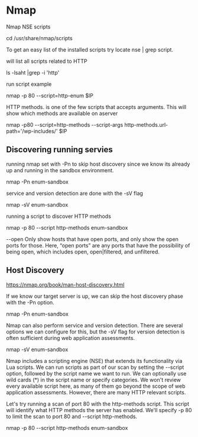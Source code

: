 # Nmap

Nmap NSE scripts


cd /usr/share/nmap/scripts


To get an easy list of the installed scripts try locate nse | grep script. 


will list all scripts related to HTTP


ls -lsaht |grep -i 'http'


run script example


nmap -p 80 --script=http-enum $IP



HTTP methods. is one of the few scripts that accepts arguments. This will show which methods are available on aserver


nmap -p80 --script=http-methods --script-args http-methods.url-path='/wp-includes/' $IP


## Discovering running servies


running nmap set with -Pn to skip host discovery since we know its already up and running in the sandbox environment. 


nmap -Pn enum-sandbox


service and version detection are done with the -sV flag


nmap -sV enum-sandbox


running a script to discover HTTP methods


nmap -p 80 --script http-methods enum-sandbox



--open
Only show hosts that have open ports, and only show the open ports for those. Here, “open ports” are any ports that have the possibility of being open, which includes open, open|filtered, and unfiltered.


## Host Discovery
https://nmap.org/book/man-host-discovery.html

 
 If we know our target server is up, we can skip the host discovery phase with the -Pn option.

 
 nmap -Pn enum-sandbox


 Nmap can also perform service and version detection. There are several options we can configure for this, but the -sV flag for version detection is often sufficient during web application assessments.

 
 nmap -sV enum-sandbox


Nmap includes a scripting engine (NSE) that extends its functionality via Lua scripts. We can run scripts as part of our scan by setting the --script option, followed by the script name we want to run. We can optionally use wild cards (*) in the script name or specify categories. We won't review every available script here, as many of them go beyond the scope of web application assessments. However, there are many HTTP relevant scripts.


Let's try running a scan of port 80 with the http-methods script. This script will identify what HTTP methods the server has enabled. We'll specify -p 80 to limit the scan to port 80 and --script http-methods.


nmap -p 80 --script http-methods enum-sandbox




